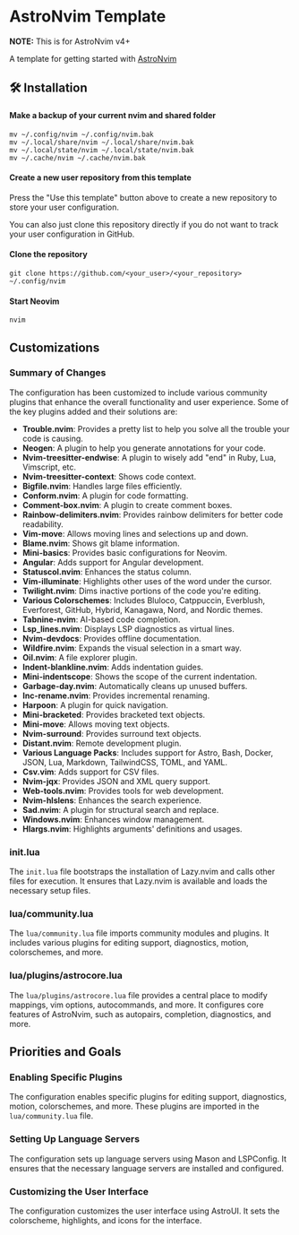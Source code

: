 # AstroNvim Template

**NOTE:** This is for AstroNvim v4+

A template for getting started with [AstroNvim](https://github.com/AstroNvim/AstroNvim)

## 🛠️ Installation

#### Make a backup of your current nvim and shared folder

```shell
mv ~/.config/nvim ~/.config/nvim.bak
mv ~/.local/share/nvim ~/.local/share/nvim.bak
mv ~/.local/state/nvim ~/.local/state/nvim.bak
mv ~/.cache/nvim ~/.cache/nvim.bak
```

#### Create a new user repository from this template

Press the "Use this template" button above to create a new repository to store your user configuration.

You can also just clone this repository directly if you do not want to track your user configuration in GitHub.

#### Clone the repository

```shell
git clone https://github.com/<your_user>/<your_repository> ~/.config/nvim
```

#### Start Neovim

```shell
nvim
```

## Customizations

### Summary of Changes

The configuration has been customized to include various community plugins that enhance the overall functionality and user experience. Some of the key plugins added and their solutions are:

- **Trouble.nvim**: Provides a pretty list to help you solve all the trouble your code is causing.
- **Neogen**: A plugin to help you generate annotations for your code.
- **Nvim-treesitter-endwise**: A plugin to wisely add "end" in Ruby, Lua, Vimscript, etc.
- **Nvim-treesitter-context**: Shows code context.
- **Bigfile.nvim**: Handles large files efficiently.
- **Conform.nvim**: A plugin for code formatting.
- **Comment-box.nvim**: A plugin to create comment boxes.
- **Rainbow-delimiters.nvim**: Provides rainbow delimiters for better code readability.
- **Vim-move**: Allows moving lines and selections up and down.
- **Blame.nvim**: Shows git blame information.
- **Mini-basics**: Provides basic configurations for Neovim.
- **Angular**: Adds support for Angular development.
- **Statuscol.nvim**: Enhances the status column.
- **Vim-illuminate**: Highlights other uses of the word under the cursor.
- **Twilight.nvim**: Dims inactive portions of the code you're editing.
- **Various Colorschemes**: Includes Bluloco, Catppuccin, Everblush, Everforest, GitHub, Hybrid, Kanagawa, Nord, and Nordic themes.
- **Tabnine-nvim**: AI-based code completion.
- **Lsp_lines.nvim**: Displays LSP diagnostics as virtual lines.
- **Nvim-devdocs**: Provides offline documentation.
- **Wildfire.nvim**: Expands the visual selection in a smart way.
- **Oil.nvim**: A file explorer plugin.
- **Indent-blankline.nvim**: Adds indentation guides.
- **Mini-indentscope**: Shows the scope of the current indentation.
- **Garbage-day.nvim**: Automatically cleans up unused buffers.
- **Inc-rename.nvim**: Provides incremental renaming.
- **Harpoon**: A plugin for quick navigation.
- **Mini-bracketed**: Provides bracketed text objects.
- **Mini-move**: Allows moving text objects.
- **Nvim-surround**: Provides surround text objects.
- **Distant.nvim**: Remote development plugin.
- **Various Language Packs**: Includes support for Astro, Bash, Docker, JSON, Lua, Markdown, TailwindCSS, TOML, and YAML.
- **Csv.vim**: Adds support for CSV files.
- **Nvim-jqx**: Provides JSON and XML query support.
- **Web-tools.nvim**: Provides tools for web development.
- **Nvim-hlslens**: Enhances the search experience.
- **Sad.nvim**: A plugin for structural search and replace.
- **Windows.nvim**: Enhances window management.
- **Hlargs.nvim**: Highlights arguments' definitions and usages.

### init.lua

The `init.lua` file bootstraps the installation of Lazy.nvim and calls other files for execution. It ensures that Lazy.nvim is available and loads the necessary setup files.

### lua/community.lua

The `lua/community.lua` file imports community modules and plugins. It includes various plugins for editing support, diagnostics, motion, colorschemes, and more.

### lua/plugins/astrocore.lua

The `lua/plugins/astrocore.lua` file provides a central place to modify mappings, vim options, autocommands, and more. It configures core features of AstroNvim, such as autopairs, completion, diagnostics, and more.

## Priorities and Goals

### Enabling Specific Plugins

The configuration enables specific plugins for editing support, diagnostics, motion, colorschemes, and more. These plugins are imported in the `lua/community.lua` file.

### Setting Up Language Servers

The configuration sets up language servers using Mason and LSPConfig. It ensures that the necessary language servers are installed and configured.

### Customizing the User Interface

The configuration customizes the user interface using AstroUI. It sets the colorscheme, highlights, and icons for the interface.
